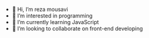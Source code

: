 - 👋 Hi, I’m reza mousavi
- 👀 I’m interested in programming
- 🌱 I’m currently learning JavaScript
- 💞️ I’m looking to collaborate on front-end developing

<!---
rezamousavi99/rezamousavi99 is a ✨ special ✨ repository because its `README.md` (this file) appears on your GitHub profile.
You can click the Preview link to take a look at your changes.
--->
